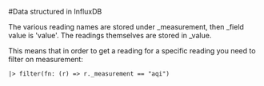 #Data structured in InfluxDB

The various reading names are stored under \_measurement, then \_field value is 'value'.
The readings themselves are stored in \_value.

This means that in order to get a reading for a specific reading you need to filter on measurement:

    |> filter(fn: (r) => r._measurement == "aqi")
